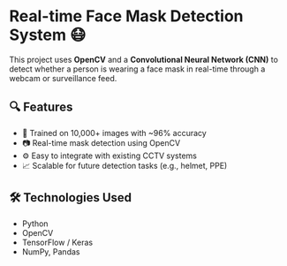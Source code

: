 # Real-time Face Mask Detection System 😷

This project uses **OpenCV** and a **Convolutional Neural Network (CNN)** to detect whether a person is wearing a face mask in real-time through a webcam or surveillance feed.

## 🔍 Features

- 🧠 Trained on 10,000+ images with ~96% accuracy
- 📷 Real-time mask detection using OpenCV
- ⚙️ Easy to integrate with existing CCTV systems
- 📈 Scalable for future detection tasks (e.g., helmet, PPE)

## 🛠️ Technologies Used

- Python
- OpenCV
- TensorFlow / Keras
- NumPy, Pandas
